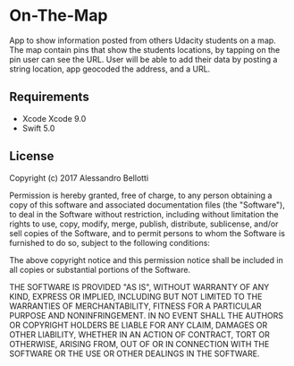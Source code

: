 # On-The-Map

App to show information posted from others Udacity students on a map.
The map contain pins that show the students locations, by tapping on the pin user can see the URL.
User will be able to add their data by posting a string location, app geocoded the address, and a URL.

## Requirements

- Xcode Xcode 9.0
- Swift 5.0

## License

Copyright (c) 2017 Alessandro Bellotti

Permission is hereby granted, free of charge, to any person obtaining a copy of this software and associated documentation files (the "Software"), to deal in the Software without restriction, including without limitation the rights to use, copy, modify, merge, publish, distribute, sublicense, and/or sell copies of the Software, and to permit persons to whom the Software is furnished to do so, subject to the following conditions:

The above copyright notice and this permission notice shall be included in all copies or substantial portions of the Software.

THE SOFTWARE IS PROVIDED "AS IS", WITHOUT WARRANTY OF ANY KIND, EXPRESS OR IMPLIED, INCLUDING BUT NOT LIMITED TO THE WARRANTIES OF MERCHANTABILITY, FITNESS FOR A PARTICULAR PURPOSE AND NONINFRINGEMENT. IN NO EVENT SHALL THE AUTHORS OR COPYRIGHT HOLDERS BE LIABLE FOR ANY CLAIM, DAMAGES OR OTHER LIABILITY, WHETHER IN AN ACTION OF CONTRACT, TORT OR OTHERWISE, ARISING FROM, OUT OF OR IN CONNECTION WITH THE SOFTWARE OR THE USE OR OTHER DEALINGS IN THE SOFTWARE.
